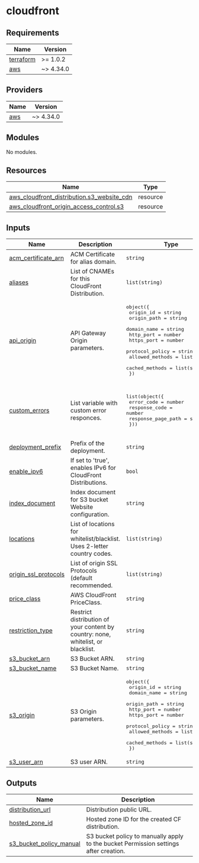 # cloudfront

<!-- BEGINNING OF PRE-COMMIT-TERRAFORM DOCS HOOK -->
## Requirements

| Name | Version |
|------|---------|
| <a name="requirement_terraform"></a> [terraform](#requirement\_terraform) | >= 1.0.2 |
| <a name="requirement_aws"></a> [aws](#requirement\_aws) | ~> 4.34.0 |

## Providers

| Name | Version |
|------|---------|
| <a name="provider_aws"></a> [aws](#provider\_aws) | ~> 4.34.0 |

## Modules

No modules.

## Resources

| Name | Type |
|------|------|
| [aws_cloudfront_distribution.s3_website_cdn](https://registry.terraform.io/providers/hashicorp/aws/latest/docs/resources/cloudfront_distribution) | resource |
| [aws_cloudfront_origin_access_control.s3](https://registry.terraform.io/providers/hashicorp/aws/latest/docs/resources/cloudfront_origin_access_control) | resource |

## Inputs

| Name | Description | Type | Default | Required |
|------|-------------|------|---------|:--------:|
| <a name="input_acm_certificate_arn"></a> [acm\_certificate\_arn](#input\_acm\_certificate\_arn) | ACM Certificate for alias domain. | `string` | `"none"` | no |
| <a name="input_aliases"></a> [aliases](#input\_aliases) | List of CNAMEs for this CloudFront Distribution. | `list(string)` | `[]` | no |
| <a name="input_api_origin"></a> [api\_origin](#input\_api\_origin) | API Gateway Origin parameters. | <pre>object({<br>    origin_id       = string<br>    origin_path     = string<br>    domain_name     = string<br>    http_port       = number<br>    https_port      = number<br>    protocol_policy = string<br>    allowed_methods = list(string)<br>    cached_methods  = list(string)<br>  })</pre> | `null` | no |
| <a name="input_custom_errors"></a> [custom\_errors](#input\_custom\_errors) | List variable with custom error responces. | <pre>list(object({<br>    error_code         = number<br>    response_code      = number<br>    response_page_path = string<br>  }))</pre> | <pre>[<br>  {<br>    "error_code": 404,<br>    "response_code": 200,<br>    "response_page_path": "index.html"<br>  }<br>]</pre> | no |
| <a name="input_deployment_prefix"></a> [deployment\_prefix](#input\_deployment\_prefix) | Prefix of the deployment. | `string` | `"terraform"` | no |
| <a name="input_enable_ipv6"></a> [enable\_ipv6](#input\_enable\_ipv6) | If set to 'true', enables IPv6 for CloudFront Distributions. | `bool` | `false` | no |
| <a name="input_index_document"></a> [index\_document](#input\_index\_document) | Index document for S3 bucket Website configuration. | `string` | `"index.html"` | no |
| <a name="input_locations"></a> [locations](#input\_locations) | List of locations for whitelist/blacklist. Uses 2-letter country codes. | `list(string)` | `[]` | no |
| <a name="input_origin_ssl_protocols"></a> [origin\_ssl\_protocols](#input\_origin\_ssl\_protocols) | List of origin SSL Protocols (default recommended. | `list(string)` | <pre>[<br>  "TLSv1.2"<br>]</pre> | no |
| <a name="input_price_class"></a> [price\_class](#input\_price\_class) | AWS CloudFront PriceClass. | `string` | `"PriceClass_All"` | no |
| <a name="input_restriction_type"></a> [restriction\_type](#input\_restriction\_type) | Restrict distribution of your content by country: none, whitelist, or blacklist. | `string` | `"none"` | no |
| <a name="input_s3_bucket_arn"></a> [s3\_bucket\_arn](#input\_s3\_bucket\_arn) | S3 Bucket ARN. | `string` | `""` | no |
| <a name="input_s3_bucket_name"></a> [s3\_bucket\_name](#input\_s3\_bucket\_name) | S3 Bucket Name. | `string` | `""` | no |
| <a name="input_s3_origin"></a> [s3\_origin](#input\_s3\_origin) | S3 Origin parameters. | <pre>object({<br>    origin_id       = string<br>    domain_name     = string<br>    origin_path     = string<br>    http_port       = number<br>    https_port      = number<br>    protocol_policy = string<br>    allowed_methods = list(string)<br>    cached_methods  = list(string)<br>  })</pre> | n/a | yes |
| <a name="input_s3_user_arn"></a> [s3\_user\_arn](#input\_s3\_user\_arn) | S3 user ARN. | `string` | `""` | no |

## Outputs

| Name | Description |
|------|-------------|
| <a name="output_distribution_url"></a> [distribution\_url](#output\_distribution\_url) | Distribution public URL. |
| <a name="output_hosted_zone_id"></a> [hosted\_zone\_id](#output\_hosted\_zone\_id) | Hosted zone ID for the created CF distribution. |
| <a name="output_s3_bucket_policy_manual"></a> [s3\_bucket\_policy\_manual](#output\_s3\_bucket\_policy\_manual) | S3 bucket policy to manually apply to the bucket Permission settings after creation. |
<!-- END OF PRE-COMMIT-TERRAFORM DOCS HOOK -->
